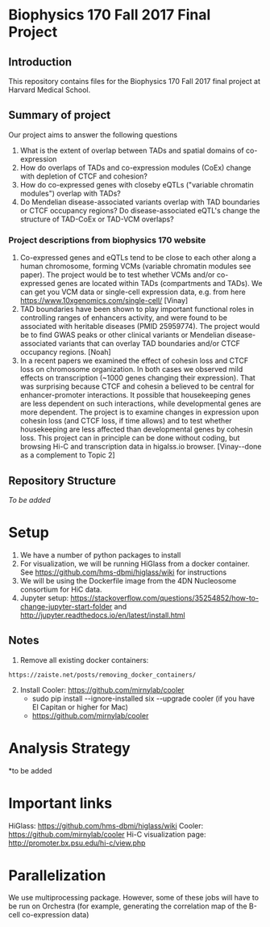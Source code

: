 # Biophysics 170 Fall 2017 Final Project
## Introduction
This repository contains files for the Biophysics 170 Fall 2017 final project at Harvard Medical School. 

## Summary of project
Our project aims to answer the following questions
1. What is the extent of overlap between TADs and spatial domains of co-expression
2. How do overlaps of TADs and co-expression modules (CoEx) change with depletion of CTCF and cohesion?
3. How do co-expressed genes with closeby eQTLs ("variable chromatin modules") overlap with TADs?
4. Do Mendelian disease-associated variants overlap with TAD boundaries or CTCF occupancy regions? Do disease-associated eQTL's change the structure of TAD-CoEx or TAD-VCM overlaps?

### Project descriptions from biophysics 170 website
1. Co-expressed genes and eQTLs tend to be close to each other along a human chromosome, forming VCMs (variable chromatin modules see paper). The project would be to test whether VCMs and/or co-expressed genes are located within TADs (compartments and TADs).  We can get you VCM data or single-cell expression data, e.g. from here https://www.10xgenomics.com/single-cell/ [Vinay]
2. TAD boundaries have been shown to play important functional roles in controlling ranges of enhancers activity, and were found to be associated with heritable diseases (PMID 25959774). The project would be to find GWAS peaks or other clinical variants or Mendelian disease-associated variants that can overlay TAD boundaries and/or CTCF occupancy regions. [Noah]
3. In a recent papers we examined the effect of cohesin loss and CTCF loss on chromosome organization. In both cases we observed mild effects on transcription (~1000 genes changing their expression). That was surprising because CTCF and cohesin a believed to be central for enhancer-promoter interactions. It possible that housekeeping genes are less dependent on such interactions, while developmental genes are more dependent. The project is to examine changes in expression upon cohesin loss (and CTCF loss, if time allows) and to test whether housekeeping are less affected than developmental genes by cohesin loss. This project can in principle can be done without coding, but browsing Hi-C and transcription data in higalss.io browser. [Vinay--done as a complement to Topic 2]


## Repository Structure
*To be added*

# Setup
1. We have a number of python packages to install
2. For visualization, we will be running HiGlass from a docker container. See https://github.com/hms-dbmi/higlass/wiki for instructions
3. We will be using the Dockerfile image from the 4DN Nucleosome consortium for HiC data. 
4. Jupyter setup: https://stackoverflow.com/questions/35254852/how-to-change-jupyter-start-folder and http://jupyter.readthedocs.io/en/latest/install.html



## Notes
1. Remove all existing docker containers:
```
https://zaiste.net/posts/removing_docker_containers/
```
2. Install Cooler: https://github.com/mirnylab/cooler
    + sudo pip install --ignore-installed six --upgrade cooler (if you have El Capitan or higher for Mac)
    + https://github.com/mirnylab/cooler 

# Analysis Strategy
*to be added

# Important links

HiGlass: https://github.com/hms-dbmi/higlass/wiki
Cooler: https://github.com/mirnylab/cooler
Hi-C visualization page: http://promoter.bx.psu.edu/hi-c/view.php

# Parallelization

We use multiprocessing package. However, some of these jobs will have to be run on Orchestra (for example, generating the correlation map of the B-cell co-expression data)

